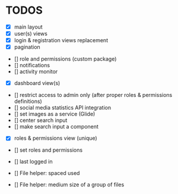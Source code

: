 

# TODOS


* [x]    main layout
* [x]    user(s) views
* [x]    login & registration views replacement
* [x]    pagination 
* []    role and permissions (custom package) 
* []    notifications
* []    activity monitor
* [x]    dashboard view(s)
* []    restrict access to admin only (after proper roles & permissions definitions)
* []    social media statistics API integration
* []    set images as a service (Glide)
* []    center search input
* []    make search input a component
* [x]   roles & permissions view (unique)
* []    set roles and permissions



* []    last logged in
* []    File helper: spaced used
* []    File helper: medium size of a group of files




